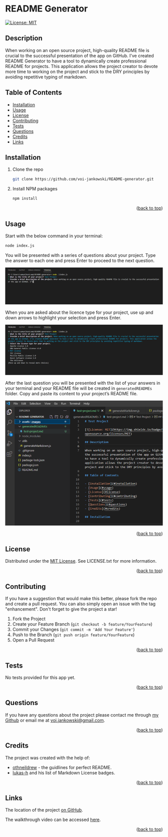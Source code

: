 # README Generator

[![License: MIT](https://img.shields.io/badge/License-MIT-yellow.svg)](https://opensource.org/licenses/MIT)

## Description

When working on an open source project, high-quality README file is crucial to the successful presentation of the app on GitHub. I’ve created README Generator to have a tool to dynamically create professional README for projects. This application allows the project creator to devote more time to working on the project and stick to the DRY principles by avoiding repetitive typing of markdown.

## Table of Contents

- [Installation](#installation)
- [Usage](#usage)
- [License](#license)
- [Contributing](#contributing)
- [Tests](#tests)
- [Questions](#questions)
- [Credits](#credits)
- [Links](#links)

## Installation

1. Clone the repo

   ```sh
   git clone https://github.com/voi-jankowski/README-generator.git
   ```

2. Install NPM packages

   ```sh
   npm install
   ```

<p align="right">(<a href="#readme-top">back to top</a>)</p>

## Usage

Start with the below command in your terminal:

```sh
node index.js
```

You will be presented with a series of questions about your project. Type the answer to each one and press Enter to proceed to the next question.

![First prompts.](./assets/images/readme-2.png)

When you are asked about the licence type for your project, use up and down arrows to highlight your selection and press Enter.

![License prompts.](./assets/images/readme-3.png)

After the last question you will be presented with the list of your answers in your terminal and your README file will be created in `generatedREADMEs` folder. Copy and paste its content to your project’s README file.

![Location of the file created.](./assets/images/readme-5.png)

<p align="right">(<a href="#readme-top">back to top</a>)</p>

## License

Distributed under the [MIT License](https://opensource.org/licenses/MIT). See LICENSE.txt for more information.

<p align="right">(<a href="#readme-top">back to top</a>)</p>

## Contributing

If you have a suggestion that would make this better, please fork the repo and create a pull request. You can also simply open an issue with the tag "enhancement".
Don't forget to give the project a star!

1. Fork the Project
2. Create your Feature Branch (`git checkout -b feature/YourFeature`)
3. Commit your Changes (`git commit -m 'Add Your Feature'`)
4. Push to the Branch (`git push origin feature/YourFeature`)
5. Open a Pull Request

<p align="right">(<a href="#readme-top">back to top</a>)</p>

## Tests

No tests provided for this app yet.

<p align="right">(<a href="#readme-top">back to top</a>)</p>

## Questions

If you have any questions about the project please contact me through [my Github](https://github.com/voi-jankowski) or email me at [voi.jankowski@gmail.com](mailto:voi.jankowski@gmail.com).

<p align="right">(<a href="#readme-top">back to top</a>)</p>

## Credits

The project was created with the help of:

- [othneildrew](https://github.com/othneildrew/Best-README-Template/blob/master/README.md) - the guidlines for perfect README.
- [lukas-h](https://gist.github.com/lukas-h/2a5d00690736b4c3a7ba) and his list of Markdown License badges.

<p align="right">(<a href="#readme-top">back to top</a>)</p>

## Links

The location of the project [on GitHub](https://github.com/voi-jankowski/README-generator).

The walkthrough video can be accessed [here]().

<p align="right">(<a href="#readme-top">back to top</a>)</p>
